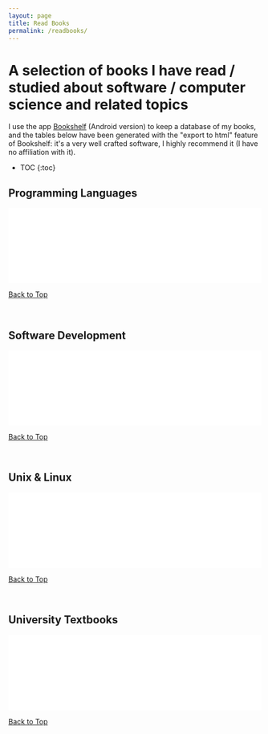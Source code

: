 ```yaml
---
layout: page
title: Read Books
permalink: /readbooks/
---
```


<a id="top"></a>
# A selection of books I have read / studied about software / computer science and related topics

I use the app <a href="https://www.bookshelfapp.info/" target="_blank">Bookshelf</a> (Android version) to keep a database of my books, and the tables below have been generated with the "export to html" feature of Bookshelf: it's a very well crafted software, I highly recommend it (I have no affiliation with it).

* TOC
{:toc}

## Programming Languages

<iframe id="programmingIframe" src="/html/Programming.html" width="100%" frameborder="0"></iframe>

[Back to Top](#top)

[//]: # (This may be the most platform independent comment: <br> is a vertical space)
<br>

## Software Development

<iframe id="softwareIframe" src="/html/Software.html" width="100%" frameborder="0"></iframe>

[Back to Top](#top)

[//]: # (This may be the most platform independent comment: <br> is a vertical space)
<br>

## Unix & Linux

<iframe id="unixIframe" src="/html/UnixLinux.html" width="100%" frameborder="0"></iframe>

[Back to Top](#top)

[//]: # (This may be the most platform independent comment: <br> is a vertical space)
<br>

## University Textbooks

<iframe id="universityIframe" src="/html/University.html" width="100%" frameborder="0"></iframe>

[Back to Top](#top)


<script>
  function resizeIframes() {
    var iframes = document.querySelectorAll('iframe');
    iframes.forEach(function(iframe) {
      var documentElement = iframe.contentWindow.document.documentElement;
      var body = iframe.contentWindow.document.body;
      
      var newHeight = Math.max(body.scrollHeight, documentElement.scrollHeight);
      iframe.style.height = newHeight + 'px';
    });
  }

  window.addEventListener('resize', resizeIframes);

  document.querySelectorAll('iframe').forEach(function(iframe) {
    iframe.onload = resizeIframes;
  });
</script>
